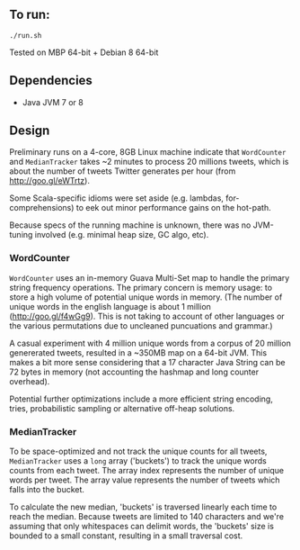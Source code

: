 ## To run:
`./run.sh`

Tested on MBP 64-bit + Debian 8 64-bit

## Dependencies
* Java JVM 7 or 8

## Design
Preliminary runs on a 4-core, 8GB Linux machine indicate that `WordCounter` and `MedianTracker` takes 
~2 minutes to process 20 millions tweets, which is about the number of tweets Twitter generates per 
hour (from http://goo.gl/eWTrtz).

Some Scala-specific idioms were set aside (e.g. lambdas, for-comprehensions) to eek out minor
performance gains on the hot-path.

Because specs of the running machine is unknown, there was no JVM-tuning involved (e.g. minimal
heap size, GC algo, etc).

### WordCounter
`WordCounter` uses an in-memory Guava Multi-Set map to handle the primary string frequency operations.
The primary concern is memory usage: to store a high volume of potential unique words in
memory. (The number of unique words in the english language is about 1 million (http://goo.gl/f4wGg9).
This is not taking to account of other languages or the various permutations due to uncleaned
puncuations and grammar.)
 
A casual experiment with 4 million unique words from a corpus of 20 million genererated tweets,
resulted in a ~350MB map on a 64-bit JVM. This makes a bit more sense considering that a 17 character 
Java String can be 72 bytes in memory (not accounting the hashmap and long counter overhead).

Potential further optimizations include a more efficient string encoding, tries, probabilistic
sampling or alternative off-heap solutions.

### MedianTracker
To be space-optimized and not track the unique counts for all tweets, `MedianTracker` uses a `long`
array ('buckets') to track the unique words counts from each tweet. The array index represents
the number of unique words per tweet. The array value represents the number of tweets which falls
into the bucket.

To calculate the new median, 'buckets' is traversed linearly each time to reach the median.
Because tweets are limited to 140 characters and we're assuming that only whitespaces can delimit
words, the 'buckets' size is bounded to a small constant, resulting in a small traversal cost.

